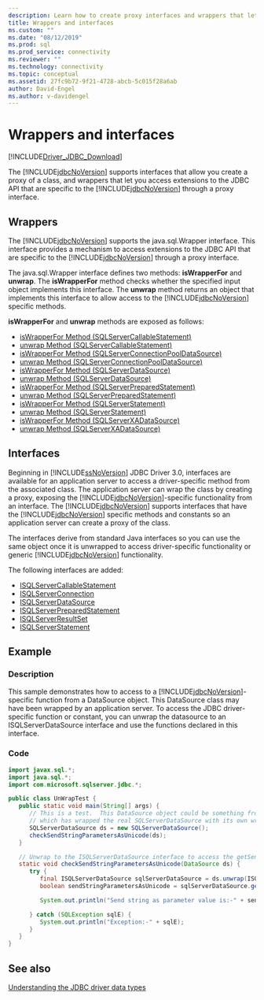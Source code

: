 ```yaml
---
description: Learn how to create proxy interfaces and wrappers that let you access extensions to the JDBC API.
title: Wrappers and interfaces
ms.custom: ""
ms.date: "08/12/2019"
ms.prod: sql
ms.prod_service: connectivity
ms.reviewer: ""
ms.technology: connectivity
ms.topic: conceptual
ms.assetid: 27fc9b72-9f21-4728-abcb-5c015f28a6ab
author: David-Engel
ms.author: v-davidengel
---
```


# Wrappers and interfaces

[!INCLUDE[Driver_JDBC_Download](../../includes/driver_jdbc_download.md)]

The [!INCLUDE[jdbcNoVersion](../../includes/jdbcnoversion_md.md)] supports interfaces that allow you create a proxy of a class, and wrappers that let you access extensions to the JDBC API that are specific to the [!INCLUDE[jdbcNoVersion](../../includes/jdbcnoversion_md.md)] through a proxy interface.

## Wrappers

The [!INCLUDE[jdbcNoVersion](../../includes/jdbcnoversion_md.md)] supports the java.sql.Wrapper interface. This interface provides a mechanism to access extensions to the JDBC API that are specific to the [!INCLUDE[jdbcNoVersion](../../includes/jdbcnoversion_md.md)] through a proxy interface.

The java.sql.Wrapper interface defines two methods: **isWrapperFor** and **unwrap**. The **isWrapperFor** method checks whether the specified input object implements this interface. The **unwrap** method returns an object that implements this interface to allow access to the [!INCLUDE[jdbcNoVersion](../../includes/jdbcnoversion_md.md)] specific methods.

**isWrapperFor** and **unwrap** methods are exposed as follows:

- [isWrapperFor Method &#40;SQLServerCallableStatement&#41;](reference/iswrapperfor-method-sqlservercallablestatement.md)
- [unwrap Method &#40;SQLServerCallableStatement&#41;](reference/unwrap-method-sqlservercallablestatement.md)
- [isWrapperFor Method &#40;SQLServerConnectionPoolDataSource&#41;](reference/iswrapperfor-method-sqlserverconnectionpooldatasource.md)
- [unwrap Method &#40;SQLServerConnectionPoolDataSource&#41;](reference/unwrap-method-sqlserverconnectionpooldatasource.md)
- [isWrapperFor Method &#40;SQLServerDataSource&#41;](reference/iswrapperfor-method-sqlserverdatasource.md)
- [unwrap Method &#40;SQLServerDataSource&#41;](reference/unwrap-method-sqlserverdatasource.md)
- [isWrapperFor Method &#40;SQLServerPreparedStatement&#41;](reference/iswrapperfor-method-sqlserverpreparedstatement.md)
- [unwrap Method &#40;SQLServerPreparedStatement&#41;](reference/unwrap-method-sqlserverpreparedstatement.md)
- [isWrapperFor Method &#40;SQLServerStatement&#41;](reference/iswrapperfor-method-sqlserverstatement.md)
- [unwrap Method &#40;SQLServerStatement&#41;](reference/unwrap-method-sqlserverstatement.md)
- [isWrapperFor Method &#40;SQLServerXADataSource&#41;](reference/iswrapperfor-method-sqlserverxadatasource.md)
- [unwrap Method &#40;SQLServerXADataSource&#41;](reference/unwrap-method-sqlserverxadatasource.md)

## Interfaces

Beginning in [!INCLUDE[ssNoVersion](../../includes/ssnoversion-md.md)] JDBC Driver 3.0, interfaces are available for an application server to access a driver-specific method from the associated class. The application server can wrap the class by creating a proxy, exposing the [!INCLUDE[jdbcNoVersion](../../includes/jdbcnoversion_md.md)]-specific functionality from an interface. The [!INCLUDE[jdbcNoVersion](../../includes/jdbcnoversion_md.md)] supports interfaces that have the [!INCLUDE[jdbcNoVersion](../../includes/jdbcnoversion_md.md)] specific methods and constants so an application server can create a proxy of the class.

The interfaces derive from standard Java interfaces so you can use the same object once it is unwrapped to access driver-specific functionality or generic [!INCLUDE[jdbcNoVersion](../../includes/jdbcnoversion_md.md)] functionality.

The following interfaces are added:

- [ISQLServerCallableStatement](reference/isqlservercallablestatement-interface.md)
- [ISQLServerConnection](reference/isqlserverconnection-interface.md)
- [ISQLServerDataSource](reference/isqlserverdatasource-interface.md)
- [ISQLServerPreparedStatement](reference/isqlserverpreparedstatement-interface.md)
- [ISQLServerResultSet](reference/isqlserverresultset-interface.md)
- [ISQLServerStatement](reference/isqlserverstatement-interface.md)

## Example

### Description

This sample demonstrates how to access to a [!INCLUDE[jdbcNoVersion](../../includes/jdbcnoversion_md.md)]-specific function from a DataSource object. This DataSource class may have been wrapped by an application server. To access the JDBC driver-specific function or constant, you can unwrap the datasource to an ISQLServerDataSource interface and use the functions declared in this interface.

### Code

```java
import javax.sql.*;
import java.sql.*;
import com.microsoft.sqlserver.jdbc.*;

public class UnWrapTest {
   public static void main(String[] args) {
      // This is a test.  This DataSource object could be something from an appserver
      // which has wrapped the real SQLServerDataSource with its own wrapper
      SQLServerDataSource ds = new SQLServerDataSource();
      checkSendStringParametersAsUnicode(ds);
   }

   // Unwrap to the ISQLServerDataSource interface to access the getSendStringParametersAsUnicode function
   static void checkSendStringParametersAsUnicode(DataSource ds) {
      try {
         final ISQLServerDataSource sqlServerDataSource = ds.unwrap(ISQLServerDataSource.class);
         boolean sendStringParametersAsUnicode = sqlServerDataSource.getSendStringParametersAsUnicode();

         System.out.println("Send string as parameter value is:-" + sendStringParametersAsUnicode);

      } catch (SQLException sqlE) {
         System.out.println("Exception:-" + sqlE);
      }
   }
}
```

## See also

[Understanding the JDBC driver data types](understanding-the-jdbc-driver-data-types.md)

